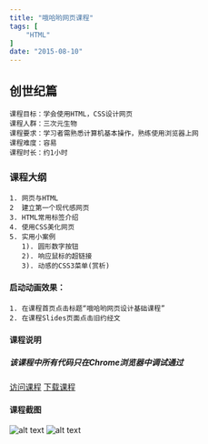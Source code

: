 ```yaml
---
title: "哦哈哟网页课程"
tags: [
    "HTML"
]
date: "2015-08-10"
---
```


## 创世纪篇
```
课程目标：学会使用HTML，CSS设计网页
课程人群：三次元生物
课程要求：学习者需熟悉计算机基本操作，熟练使用浏览器上网
课程难度：容易
课程时长：约1小时
```

### 课程大纲
```
1. 网页与HTML
2  建立第一个现代感网页
3. HTML常用标签介绍
4. 使用CSS美化网页
5. 实用小案例
   1). 圆形数字按钮
   2). 响应鼠标的超链接
   3). 动感的CSS3菜单(赏析)
```

#### 启动动画效果：
```
1. 在课程首页点击标题“哦哈哟网页设计基础课程”
2. 在课程Slides页面点击旧约经文
```

#### 课程说明
##### 该课程中所有代码只在Chrome浏览器中调试通过

[访问课程](http://igordonxiao.github.io/ohayoWebpage/src/index.html "")
[下载课程](https://github.com/igordonxiao/ohayoWebpage "")


#### 课程截图
![alt text](https://raw.githubusercontent.com/igordonxiao/ohayoWebpage/master/src/screenshot/9B3F8CDE-E239-4464-9B47-B3565110D139.png)
![alt text](https://raw.githubusercontent.com/igordonxiao/ohayoWebpage/master/src/screenshot/fdgsgdDFSdgww9098.png)